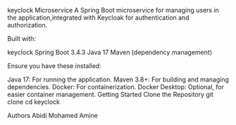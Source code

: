 keyclock Microservice
A Spring Boot microservice for managing users in the application,integrated with Keycloak for authentication and authorization.

Built with:

keyclock
Spring Boot 3.4.3
Java 17
Maven (dependency management)

Ensure you have these installed:

Java 17: For running the application.
Maven 3.8+: For building and managing dependencies.
Docker: For containerization.
Docker Desktop: Optional, for easier container management.
Getting Started
Clone the Repository
git clone <repository-url>
cd keyclock

Authors
Abidi Mohamed Amine
